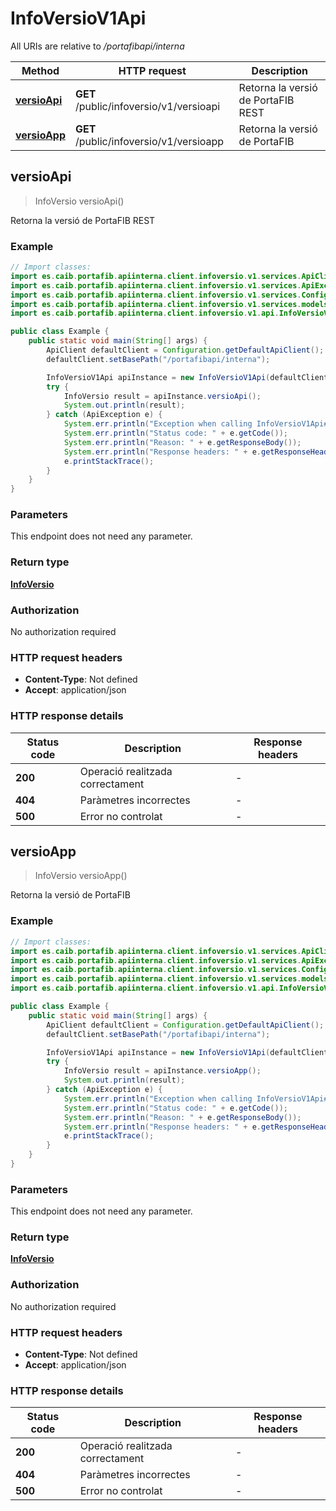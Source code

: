 # InfoVersioV1Api

All URIs are relative to */portafibapi/interna*

| Method | HTTP request | Description |
|------------- | ------------- | -------------|
| [**versioApi**](InfoVersioV1Api.md#versioApi) | **GET** /public/infoversio/v1/versioapi | Retorna la versió de PortaFIB REST |
| [**versioApp**](InfoVersioV1Api.md#versioApp) | **GET** /public/infoversio/v1/versioapp | Retorna la versió de PortaFIB |



## versioApi

> InfoVersio versioApi()

Retorna la versió de PortaFIB REST

### Example

```java
// Import classes:
import es.caib.portafib.apiinterna.client.infoversio.v1.services.ApiClient;
import es.caib.portafib.apiinterna.client.infoversio.v1.services.ApiException;
import es.caib.portafib.apiinterna.client.infoversio.v1.services.Configuration;
import es.caib.portafib.apiinterna.client.infoversio.v1.services.models.*;
import es.caib.portafib.apiinterna.client.infoversio.v1.api.InfoVersioV1Api;

public class Example {
    public static void main(String[] args) {
        ApiClient defaultClient = Configuration.getDefaultApiClient();
        defaultClient.setBasePath("/portafibapi/interna");

        InfoVersioV1Api apiInstance = new InfoVersioV1Api(defaultClient);
        try {
            InfoVersio result = apiInstance.versioApi();
            System.out.println(result);
        } catch (ApiException e) {
            System.err.println("Exception when calling InfoVersioV1Api#versioApi");
            System.err.println("Status code: " + e.getCode());
            System.err.println("Reason: " + e.getResponseBody());
            System.err.println("Response headers: " + e.getResponseHeaders());
            e.printStackTrace();
        }
    }
}
```

### Parameters

This endpoint does not need any parameter.

### Return type

[**InfoVersio**](InfoVersio.md)

### Authorization

No authorization required

### HTTP request headers

- **Content-Type**: Not defined
- **Accept**: application/json


### HTTP response details
| Status code | Description | Response headers |
|-------------|-------------|------------------|
| **200** | Operació realitzada correctament |  -  |
| **404** | Paràmetres incorrectes |  -  |
| **500** | Error no controlat |  -  |


## versioApp

> InfoVersio versioApp()

Retorna la versió de PortaFIB

### Example

```java
// Import classes:
import es.caib.portafib.apiinterna.client.infoversio.v1.services.ApiClient;
import es.caib.portafib.apiinterna.client.infoversio.v1.services.ApiException;
import es.caib.portafib.apiinterna.client.infoversio.v1.services.Configuration;
import es.caib.portafib.apiinterna.client.infoversio.v1.services.models.*;
import es.caib.portafib.apiinterna.client.infoversio.v1.api.InfoVersioV1Api;

public class Example {
    public static void main(String[] args) {
        ApiClient defaultClient = Configuration.getDefaultApiClient();
        defaultClient.setBasePath("/portafibapi/interna");

        InfoVersioV1Api apiInstance = new InfoVersioV1Api(defaultClient);
        try {
            InfoVersio result = apiInstance.versioApp();
            System.out.println(result);
        } catch (ApiException e) {
            System.err.println("Exception when calling InfoVersioV1Api#versioApp");
            System.err.println("Status code: " + e.getCode());
            System.err.println("Reason: " + e.getResponseBody());
            System.err.println("Response headers: " + e.getResponseHeaders());
            e.printStackTrace();
        }
    }
}
```

### Parameters

This endpoint does not need any parameter.

### Return type

[**InfoVersio**](InfoVersio.md)

### Authorization

No authorization required

### HTTP request headers

- **Content-Type**: Not defined
- **Accept**: application/json


### HTTP response details
| Status code | Description | Response headers |
|-------------|-------------|------------------|
| **200** | Operació realitzada correctament |  -  |
| **404** | Paràmetres incorrectes |  -  |
| **500** | Error no controlat |  -  |

